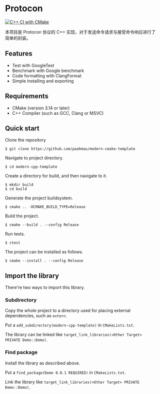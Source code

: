 # Protocon

[![C++ CI with CMake](https://github.com/paakmau/modern-cmake-template/actions/workflows/cmake.yml/badge.svg)](https://github.com/paakmau/modern-cmake-template/actions/workflows/cmake.yml)

本项目是 Protocon 协议的 C++ 实现，对于发送命令请求与接受命令响应进行了简单的封装。

## Features

- Test with GoogleTest
- Benchmark with Google benchmark
- Code formatting with ClangFormat
- Simple installing and exporting

## Requirements

- CMake (version 3.14 or later)
- C++ Compiler (such as GCC, Clang or MSVC)

## Quick start

Clone the repository

```shell
$ git clone https://github.com/paakmau/modern-cmake-template
```

Navigate to project directory.

```shell
$ cd modern-cpp-template
```

Create a directory for build, and then navigate to it.

```shell
$ mkdir build
$ cd build
```

Generate the project buildsystem.

```shell
$ cmake .. -DCMAKE_BUILD_TYPE=Release
```

Build the project.

```shell
$ cmake --build . --config Release
```

Run tests.

```shell
$ ctest
```

The project can be installed as follows.

```shell
$ cmake --install . --config Release
```

## Import the library

There're two ways to import this library.

### Subdirectory

Copy the whole project to a directory used for placing external dependencies, such as `extern`.

Put a `add_subdirectory(modern-cpp-template)` in `CMakeLists.txt`.

The library can be linked like `target_link_libraries(<Other Target> PRIVATE Demo::Demo)`.

### Find package

Install the library as described above.

Put a `find_package(Demo 0.0.1 REQUIRED)` in `CMakeLists.txt`.

Link the library like `target_link_libraries(<Other Target> PRIVATE Demo::Demo)`.
